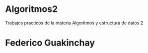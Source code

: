 # Algoritmos2
Trabajos practicos de la materia Algoritmos y estructura de datos 2
# Federico Guakinchay
